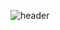 ![header](https://capsule-render.vercel.app/api?type=waving&color=auto&height=300&section=header&text=👋Hello%20Everyone&fontSize=90)
<!--
**GoonManDoo/GoonManDoo** is a ✨ _special_ ✨ repository because its `README.md` (this file) appears on your GitHub profile.

Here are some ideas to get you started:

- 🔭 I’m currently working on ...
- 🌱 I’m currently learning ...
- 👯 I’m looking to collaborate on ...
- 🤔 I’m looking for help with ...
- 💬 Ask me about ...
- 📫 How to reach me: ...
- 😄 Pronouns: ...
- ⚡ Fun fact: ...
-->
